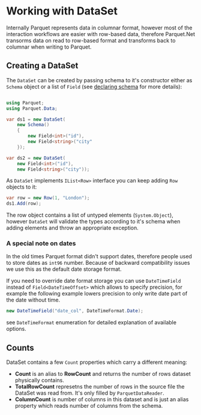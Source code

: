 # Working with DataSet

Internally Parquet represents data in columnar format, however most of the interaction workflows are easier with row-based data, therefore Parquet.Net transorms data on read to row-based format and transforms back to columnar when writing to Parquet.

## Creating a DataSet

The `DataSet` can be created by passing schema to it's constructor either as `Schema` object or a list of `Field` (see [declaring schema](schema.md) for more details):


```csharp

using Parquet;
using Parquet.Data;

var ds1 = new DataSet(
	new Schema()
	{
		new Field<int>("id"),
		new Field<string>("city"
	});

var ds2 = new DataSet(
	new Field<int>("id"),
	new Field<string>("city"));
```

As `DataSet` implements `IList<Row>` interface you can keep adding `Row` objects to it:

```csharp
var row = new Row(1, "London");
ds1.Add(row);
```

The row object contains a list of untyped elements (`System.Object`), however `DataSet` will validate the types according to it's schema when adding elements and throw an appropriate exception.

### A special note on dates

In the old times Parquet format didn't support dates, therefore people used to store dates as `int96` number. Because of backward compatibility issues we use this as the default date storage format.

If you need to override date format storage you can use `DateTimeField` instead of `Field<DateTimeOffset>` which allows to specify precision, for example the following example lowers precision to only write date part of the date without time.

```csharp
new DateTimeField("date_col", DateTimeFormat.Date);
```

see `DateTimeFormat` enumeration for detailed explanation of available options.

## Counts

DataSet contains a few `Count` properties which carry a different meaning:

- **Count** is an alias to **RowCount** and returns the number of rows dataset physically contains.
- **TotalRowCount** represetns the number of rows in the source file the DataSet was read from. It's only filled by `ParquetDataReader`.
- **ColumnCount** is number of columns in this dataset and is just an alias property which reads number of columns from the schema.
